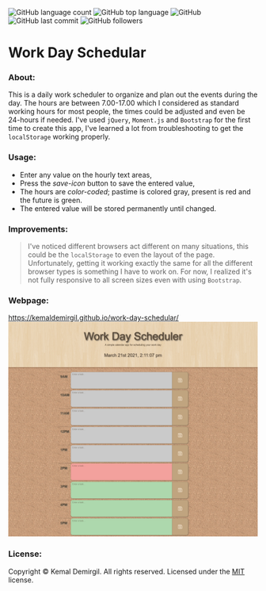 ![GitHub language count](https://img.shields.io/github/languages/count/kemaldemirgil/work-day-schedular?color=purple&label=Languages)
![GitHub top language](https://img.shields.io/github/languages/top/kemaldemirgil/work-day-schedular?color=red&label=HTML&logo=HTML5)
![GitHub](https://img.shields.io/github/license/kemaldemirgil/work-day-schedular?color=cyan&label=LICENSE)
![GitHub last commit](https://img.shields.io/github/last-commit/kemaldemirgil/work-day-schedular?color=blue&label=Last%20Commit&logo=git)
![GitHub followers](https://img.shields.io/github/followers/kemaldemirgil?color=orange&label=Followers&logo=github)

# Work Day Schedular

### About:
This is a daily work scheduler to organize and plan out the events during the day. The hours are between 7.00-17.00 which I considered as standard working hours for most people, the times could be adjusted and even be 24-hours if needed. I've used `jQuery`, `Moment.js` and `Bootstrap` for the first time to create this app, I've learned a lot from troubleshooting to get the `localStorage` working properly. 

### Usage:
- Enter any value on the hourly text areas,
- Press the *save-icon* button to save the entered value,
- The hours are *color-coded*; pastime is colored gray, present is red and the future is green.
- The entered value will be stored permanently until changed.

### Improvements:
>I've noticed different browsers act different on many situations, this could be the `localStorage` to even the layout of the page. Unfortunately, getting it working exactly the same for all the different browser types is something I have to work on. For now, I realized it's not fully responsive to all screen sizes even with using `Bootstrap`.

### Webpage:
https://kemaldemirgil.github.io/work-day-schedular/
![work-day-schedular-ss](assets/images/ssWorkDayScheduler.png)

### License:

Copyright © Kemal Demirgil. All rights reserved.
Licensed under the [MIT](https://github.com/kemaldemirgil/work-day-schedular/blob/main/LICENSE) license.
